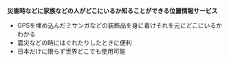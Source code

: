 **災害時などに家族などの人がどこにいるか知ることができる位置情報サービス**
* GPSを埋め込んだミサンガなどの装飾品を身に着けそれを元にどこにいるかわかる
* 震災などの時にはぐれたりしたときに便利
* 日本だけに限らず世界どこでも使用可能
